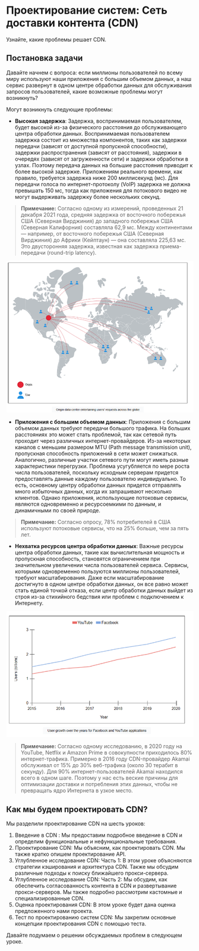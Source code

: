 # Проектирование систем: Сеть доставки контента (CDN)

Узнайте, какие проблемы решает CDN.


## Постановка задачи

Давайте начнем с вопроса: если миллионы пользователей по всему миру используют наши приложения с большим объемом данных, а наш сервис развернут в одном центре обработки данных для обслуживания запросов пользователей, какие возможные проблемы могут возникнуть?

Могут возникнуть следующие проблемы:

*   **Высокая задержка**: Задержка, воспринимаемая пользователем, будет высокой из-за физического расстояния до обслуживающего центра обработки данных. Воспринимаемая пользователем задержка состоит из множества компонентов, таких как задержки передачи (зависят от доступной пропускной способности), задержки распространения (зависят от расстояния), задержки в очередях (зависят от загруженности сети) и задержки обработки в узлах. Поэтому передача данных на большие расстояния приводит к более высокой задержке. Приложениям реального времени, как правило, требуется задержка ниже 200 миллисекунд (мс). Для передачи голоса по интернет-протоколу (VoIP) задержка не должна превышать 150 мс, тогда как приложения для потокового видео не могут выдерживать задержку более нескольких секунд.

> **Примечание:** Согласно одному из измерений, проведенных 21 декабря 2021 года, средняя задержка от восточного побережья США (Северная Вирджиния) до западного побережья США (Северная Калифорния) составляла 62,9 мс. Между континентами — например, от восточного побережья США (Северная Вирджиния) до Африки (Кейптаун) — она составляла 225,63 мс. Это двусторонняя задержка, известная как задержка приема-передачи (round-trip latency).


![img.png](img/img.png)

*   **Приложения с большим объемом данных**: Приложения с большим объемом данных требуют передачи большого трафика. На больших расстояниях это может стать проблемой, так как сетевой путь проходит через различных интернет-провайдеров. Из-за некоторых каналов с меньшим размером MTU (Path message transmission unit), пропускная способность приложений в сети может снижаться. Аналогично, различные участки сетевого пути могут иметь разные характеристики перегрузки. Проблема усугубляется по мере роста числа пользователей, поскольку исходным серверам придется предоставлять данные каждому пользователю индивидуально. То есть, основному центру обработки данных придется отправлять много избыточных данных, когда их запрашивают несколько клиентов. Однако приложения, использующие потоковые сервисы, являются одновременно и ресурсоемкими по данным, и динамичными по своей природе.

> **Примечание:** Согласно опросу, 78% потребителей в США используют потоковые сервисы, что на 25% больше, чем за пять лет.

*   **Нехватка ресурсов центра обработки данных**: Важные ресурсы центра обработки данных, такие как вычислительная мощность и пропускная способность, становятся ограничением при значительном увеличении числа пользователей сервиса. Сервисы, которыми одновременно пользуются миллионы пользователей, требуют масштабирования. Даже если масштабирование достигнуто в одном центре обработки данных, он все равно может стать единой точкой отказа, если центр обработки данных выйдет из строя из-за стихийного бедствия или проблем с подключением к Интернету.


![img_1.png](img/img_1.png)

> **Примечание:** Согласно одному исследованию, в 2020 году на YouTube, Netflix и Amazon Prime в совокупности приходилось 80% интернет-трафика. Примерно в 2016 году CDN-провайдер Akamai обслуживал от 15% до 30% веб-трафика (около 30 терабит в секунду). Для 90% интернет-пользователей Akamai находился всего в одном шаге. Поэтому у нас есть веские причины для оптимизации доставки и потребления этих данных, чтобы не превращать ядро Интернета в узкое место.

## Как мы будем проектировать CDN?

Мы разделили проектирование CDN на шесть уроков:

1.  Введение в CDN : Мы предоставим подробное введение в CDN и определим функциональные и нефункциональные требования.
2.  Проектирование CDN: Мы объясним, как проектировать CDN. Мы также кратко опишем проектирование API.
3.  Углубленное исследование CDN: Часть 1: В этом уроке объясняются стратегии кэширования и архитектура CDN. Также мы обсудим различные подходы к поиску ближайшего прокси-сервера.
4.  Углубленное исследование CDN: Часть 2: Мы обсудим, как обеспечить согласованность контента в CDN и развертывание прокси-серверов. Мы также подробно рассмотрим кастомные и специализированные CDN.
5.  Оценка проектирования CDN: В этом уроке будет дана оценка предложенного нами проекта.
6.  Тест по проектированию систем CDN: Мы закрепим основные концепции проектирования CDN с помощью теста.

Давайте подумаем о решении обсуждаемых проблем в следующем уроке.